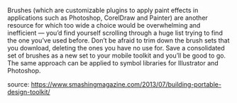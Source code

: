 Brushes (which are customizable plugins to apply paint effects in applications such as Photoshop, CorelDraw and Painter) are another resource for which too wide a choice would be overwhelming and inefficient — you’d find yourself scrolling through a huge list trying to find the one you’ve used before. Don’t be afraid to trim down the brush sets that you download, deleting the ones you have no use for. Save a consolidated set of brushes as a new set to your mobile toolkit and you’ll be good to go. The same approach can be applied to symbol libraries for Illustrator and Photoshop.

source: https://www.smashingmagazine.com/2013/07/building-portable-design-toolkit/
